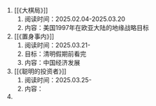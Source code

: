 1. [[《大棋局》]]
	1. 阅读时间：2025.02.04-2025.03.20
	2. 内容：美国1997年在欧亚大陆的地缘战略目标
2. [[《置身事内》]]
	1. 阅读时间：2025.03.21-
	2. 目标：清明假期前看完
	3. 内容：中国经济发展
3. [[《聪明的投资者》]]
	1. 阅读时间：2025.03.25-
	2. 内容：
4. 